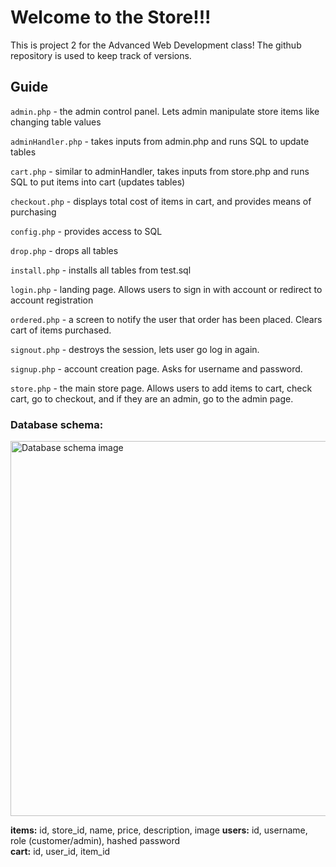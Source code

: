 # Welcome to the Store!!! 

This is project 2 for the Advanced Web Development class!
The github repository is used to keep track of versions.

## Guide
`admin.php` - the admin control panel. Lets admin manipulate store items like changing table values

`adminHandler.php` - takes inputs from admin.php and runs SQL to update tables

`cart.php` - similar to adminHandler, takes inputs from store.php and runs SQL to put items into cart (updates tables)

`checkout.php` - displays total cost of items in cart, and provides means of purchasing

`config.php` - provides access to SQL

`drop.php` - drops all tables

`install.php` - installs all tables from test.sql

`login.php` - landing page. Allows users to sign in with account or redirect to account registration

`ordered.php` - a screen to notify the user that order has been placed. Clears cart of items purchased.

`signout.php` - destroys the session, lets user go log in again.

`signup.php` - account creation page. Asks for username and password.

`store.php` - the main store page. Allows users to add items to cart, check cart, go to checkout, and if they are an admin, go to the admin page.


### Database schema:
<img src="https://github.com/cool-mario/The-Store/assets/50786617/df1b205d-ce21-429d-9d0d-2b0a3817b95e" alt="Database schema image" width="600">

**items:** id, store_id, name, price, description, image
**users:** id, username, role (customer/admin), hashed password  
**cart:** id, user_id, item_id 

